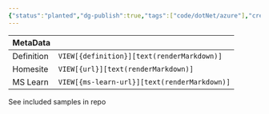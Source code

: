 ```yaml
---
{"status":"planted","dg-publish":true,"tags":["code/dotNet/azure"],"creation_date":"2024-05-08 22:34","definition":"undefined","ms-learn-url":"undefined","url":"undefined","aliases":null,"permalink":"/code/az-204-samples-functions-simple-http-trigger/","dgPassFrontmatter":true}
---
```



| MetaData   |                                              |
| ---------- | -------------------------------------------- |
| Definition | `VIEW[{definition}][text(renderMarkdown)]`   |
| Homesite   | `VIEW[{url}][text(renderMarkdown)]`          |
| MS Learn   | `VIEW[{ms-learn-url}][text(renderMarkdown)]` |

See included samples in repo 